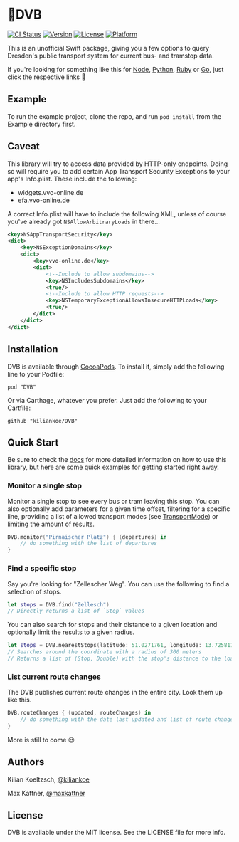 # 🚊DVB

[![CI Status](http://img.shields.io/travis/kiliankoe/DVB.svg?style=flat-square)](https://travis-ci.org/kiliankoe/DVB)
[![Version](https://img.shields.io/cocoapods/v/DVB.svg?style=flat-square)](http://cocoapods.org/pods/DVB)
[![License](https://img.shields.io/cocoapods/l/DVB.svg?style=flat-square)](http://cocoapods.org/pods/DVB)
[![Platform](https://img.shields.io/cocoapods/p/DVB.svg?style=flat-square)](http://cocoapods.org/pods/DVB)

This is an unofficial Swift package, giving you a few options to query Dresden's public transport system for current bus- and tramstop data.

If you're looking for something like this for [Node](https://github.com/kiliankoe/dvbjs), [Python](https://github.com/kiliankoe/dvbpy), [Ruby](https://github.com/kiliankoe/dvbrs) or [Go](https://github.com/kiliankoe/dvbgo), just click the respective links 🙂

## Example

To run the example project, clone the repo, and run `pod install` from the Example directory first.

## Caveat

This library will try to access data provided by HTTP-only endpoints. Doing so will require you to add certain App Transport Security Exceptions to your app's Info.plist.
These include the following:

- widgets.vvo-online.de
- efa.vvo-online.de

A correct Info.plist will have to include the following XML, unless of course you've already got `NSAllowArbitraryLoads` in there...

```xml
<key>NSAppTransportSecurity</key>
<dict>
    <key>NSExceptionDomains</key>
    <dict>
        <key>vvo-online.de</key>
        <dict>
            <!--Include to allow subdomains-->
            <key>NSIncludesSubdomains</key>
            <true/>
            <!--Include to allow HTTP requests-->
            <key>NSTemporaryExceptionAllowsInsecureHTTPLoads</key>
            <true/>
        </dict>
    </dict>
</dict>
```

## Installation

DVB is available through [CocoaPods](http://cocoapods.org). To install it, simply add the following line to your Podfile:

```
pod "DVB"
```

Or via Carthage, whatever you prefer. Just add the following to your Cartfile:

```
github "kiliankoe/DVB"
```

## Quick Start

Be sure to check the [docs](http://cocoadocs.org/docsets/DVB) for more detailed information on how to use this library, but here are some quick examples for getting started right away.

### Monitor a single stop

Monitor a single stop to see every bus or tram leaving this stop. You can also optionally add parameters for a given time offset, filtering for a specific line, providing a list of allowed transport modes (see [TransportMode](https://github.com/kiliankoe/DVB/blob/master/DVB/Classes/DataTypes/TransportMode.swift)) or limiting the amount of results.

```swift
DVB.monitor("Pirnaischer Platz") { (departures) in
    // do something with the list of departures
}
```

### Find a specific stop

Say you're looking for "Zellescher Weg". You can use the following to find a selection of stops.

```swift
let stops = DVB.find("Zellesch")
// Directly returns a list of `Stop` values
```

You can also search for stops and their distance to a given location and optionally limit the results to a given radius.

```swift
let stops = DVB.nearestStops(latitude: 51.0271761, longitude: 13.7258114, radius: 300)
// Searches around the coordinate with a radius of 300 meters
// Returns a list of (Stop, Double) with the stop's distance to the loation
```

### List current route changes

The DVB publishes current route changes in the entire city. Look them up like this.

```swift
DVB.routeChanges { (updated, routeChanges) in
    // do something with the date last updated and list of route changes
}
```

More is still to come 😉

## Authors

Kilian Koeltzsch, [@kiliankoe](https://github.com/kiliankoe)

Max Kattner, [@maxkattner](https://github.com/maxkattner)

## License

DVB is available under the MIT license. See the LICENSE file for more info.
